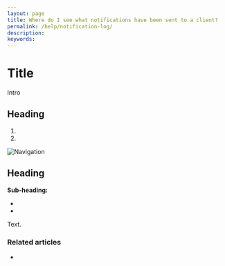 ```yaml
---
layout: page
title: Where do I see what notifications have been sent to a client?
permalink: /help/notification-log/
description:
keywords:
---
```


# Title

Intro

## Heading

1.
2.

![Navigation](images/foldername/file.png)

## Heading

**Sub-heading:**

*
*

Text.

### Related articles

*
